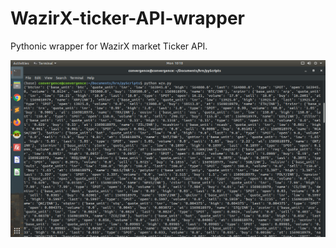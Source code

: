 # WazirX-ticker-API-wrapper
Pythonic wrapper for WazirX market Ticker API.

![alt text](https://github.com/HRN-Projects/WazirX-ticker-API-wrapper/blob/master/Screenshot.png)
